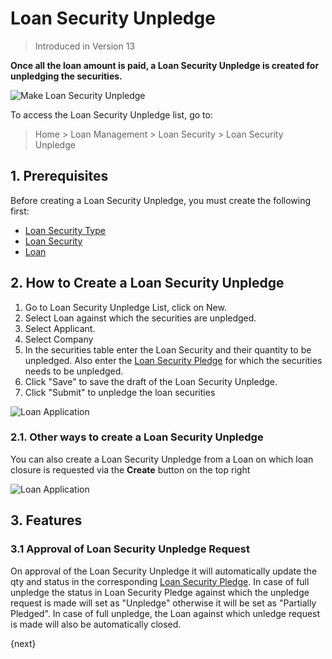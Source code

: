 <!-- add-breadcrumbs -->
# Loan Security Unpledge
> Introduced in Version 13

**Once all the loan amount is paid, a Loan Security Unpledge is created for unpledging the securities.**

<img class="screenshot" alt="Make Loan Security Unpledge" src="{{docs_base_url}}/v13/assets/img/loan-management/loan-security-unpledge-flow.png">

To access the Loan Security Unpledge list, go to:
> Home > Loan Management > Loan Security > Loan Security Unpledge

## 1. Prerequisites
Before creating a Loan Security Unpledge, you must create the following first:

* [Loan Security Type](/docs/v13/user/manual/en/loan-management/loan-security-type)
* [Loan Security](/docs/v13/user/manual/en/loan-management/loan-security)
* [Loan](/docs/v13/user/manual/en/loan-management/loan)


## 2. How to Create a Loan Security Unpledge
1. Go to Loan Security Unpledge List, click on New.
2. Select Loan against which the securities are unpledged.
3. Select Applicant.
4. Select Company
5. In the securities table enter the Loan Security and their quantity to be unpledged. Also enter the [Loan Security Pledge](/docs/v13/user/manual/en/loan-management/loan-security-pledge) for which the securities needs to be unpledged.
6. Click "Save" to save the draft of the Loan Security Unpledge.
7. Click "Submit" to unpledge the loan securities

<img class="screenshot" alt="Loan Application" src="{{docs_base_url}}/v13/assets/img/loan-management/loan-security-unpledge.png">


### 2.1. Other ways to create a Loan Security Unpledge
You can also create a Loan Security Unpledge from a Loan on which loan closure is requested via the **Create** button on the top right

<img class="screenshot" alt="Loan Application" src="{{docs_base_url}}/v13/assets/img/loan-management/create-loan-security-unpledge.png">

## 3. Features

### 3.1 Approval of Loan Security Unpledge Request
On approval of the Loan Security Unpledge it will automatically update the qty and status in the corresponding [Loan Security Pledge](/docs/v13/user/manual/en/loan-management/loan-security-pledge). In case of full unpledge the status in Loan Security Pledge against which the unpledge request is made will set as "Unpledge" otherwise it will be set as "Partially Pledged". In case of full unpledge, the Loan against which unledge request is made will also be automatically closed.

{next}



